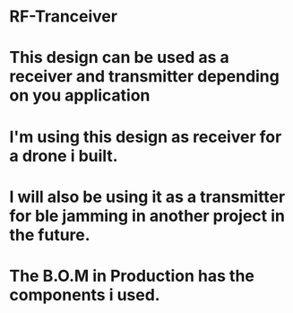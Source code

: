 # RF-Tranceiver
# This design can be used as a receiver and transmitter depending on you application
# I'm using this design as receiver for a drone i built.
# I will also be using it as a transmitter for ble jamming in another project in the future.
# The B.O.M in Production has the components i used.

